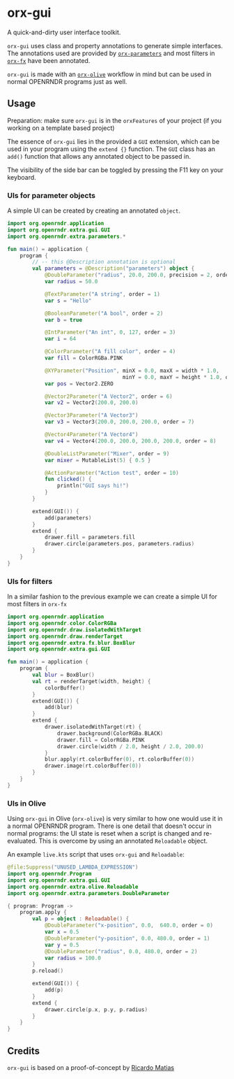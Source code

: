 # orx-gui

A quick-and-dirty user interface toolkit.

`orx-gui` uses class and property annotations to generate simple interfaces. The annotations used 
are provided by [`orx-parameters`](../orx-parameters/README.md) and most filters in [`orx-fx`](../orx-fx/README.md) have been annotated.

`orx-gui` is made with an [`orx-olive`](../orx-olive/README.md) workflow in mind but can be used in normal OPENRNDR programs
just as well.

## Usage

Preparation: make sure `orx-gui` is in the `orxFeatures` of your project (if you working on a template based project)

The essence of `orx-gui` lies in the provided a `GUI` extension, which can be used in your program using the `extend {}` function. 
The `GUI` class has an `add()` function that allows any annotated object to be passed in.

The visibility of the side bar can be toggled by pressing the F11 key on your keyboard.

### UIs for parameter objects

A simple UI can be created by creating an annotated `object`.

```kotlin
import org.openrndr.application
import org.openrndr.extra.gui.GUI
import org.openrndr.extra.parameters.*

fun main() = application {
    program {
        // -- this @Description annotation is optional
        val parameters = @Description("parameters") object {
            @DoubleParameter("radius", 20.0, 200.0, precision = 2, order = 0)
            var radius = 50.0

            @TextParameter("A string", order = 1)
            var s = "Hello"

            @BooleanParameter("A bool", order = 2)
            var b = true

            @IntParameter("An int", 0, 127, order = 3)
            var i = 64

            @ColorParameter("A fill color", order = 4)
            var fill = ColorRGBa.PINK

            @XYParameter("Position", minX = 0.0, maxX = width * 1.0,
                                     minY = 0.0, maxY = height * 1.0, order = 5)
            var pos = Vector2.ZERO 

            @Vector2Parameter("A Vector2", order = 6)
            var v2 = Vector2(200.0, 200.0)

            @Vector3Parameter("A Vector3")
            var v3 = Vector3(200.0, 200.0, 200.0, order = 7)

            @Vector4Parameter("A Vector4")
            var v4 = Vector4(200.0, 200.0, 200.0, 200.0, order = 8)

            @DoubleListParameter("Mixer", order = 9)
            var mixer = MutableList(5) { 0.5 }

            @ActionParameter("Action test", order = 10)
            fun clicked() {
                println("GUI says hi!")
            }
        }

        extend(GUI()) {
            add(parameters)
        }
        extend {
            drawer.fill = parameters.fill
            drawer.circle(parameters.pos, parameters.radius)
        }
    }
}
```

### UIs for filters

In a similar fashion to the previous example we can create a simple UI for most filters in `orx-fx`

```kotlin
import org.openrndr.application
import org.openrndr.color.ColorRGBa
import org.openrndr.draw.isolatedWithTarget
import org.openrndr.draw.renderTarget
import org.openrndr.extra.fx.blur.BoxBlur
import org.openrndr.extra.gui.GUI

fun main() = application {
    program {
        val blur = BoxBlur()
        val rt = renderTarget(width, height) {
            colorBuffer()
        }
        extend(GUI()) {
            add(blur)
        }
        extend {
            drawer.isolatedWithTarget(rt) {
                drawer.background(ColorRGBa.BLACK)
                drawer.fill = ColorRGBa.PINK
                drawer.circle(width / 2.0, height / 2.0, 200.0)
            }
            blur.apply(rt.colorBuffer(0), rt.colorBuffer(0))
            drawer.image(rt.colorBuffer(0))
        }
    }
}
```

### UIs in Olive

Using `orx-gui` in Olive (`orx-olive`) is very similar to how one would use it in a normal OPENRNDR program. There is
one detail that doesn't occur in normal programs: the UI state is reset when a
script is changed and re-evaluated. This is overcome by using an annotated `Reloadable` object.

An example `live.kts` script that uses `orx-gui` and `Reloadable`:
```kotlin
@file:Suppress("UNUSED_LAMBDA_EXPRESSION")
import org.openrndr.Program
import org.openrndr.extra.gui.GUI
import org.openrndr.extra.olive.Reloadable
import org.openrndr.extra.parameters.DoubleParameter

{ program: Program ->
    program.apply {
        val p = object : Reloadable() {
            @DoubleParameter("x-position", 0.0,  640.0, order = 0)
            var x = 0.5
            @DoubleParameter("y-position", 0.0, 480.0, order = 1)
            var y = 0.5
            @DoubleParameter("radius", 0.0, 480.0, order = 2)
            var radius = 100.0
        }
        p.reload()

        extend(GUI()) {
            add(p)
        }
        extend {
            drawer.circle(p.x, p.y, p.radius)
        }
    }
}
```

## Credits

`orx-gui` is based on a proof-of-concept by [Ricardo Matias](https://github.com/ricardomatias/)
